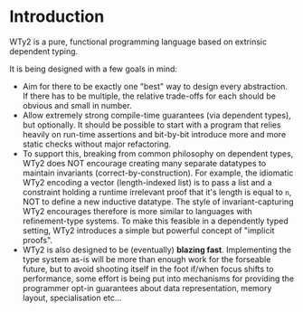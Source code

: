 # Introduction

WTy2 is a pure, functional programming language based on extrinsic dependent typing.

It is being designed with a few goals in mind:

- Aim for there to be exactly one "best" way to design every abstraction. If there has to be multiple, the relative trade-offs for each should be obvious and small in number.
- Allow extremely strong compile-time guarantees (via dependent types), but optionally. It should be possible to start with a program that relies heavily on run-time assertions and bit-by-bit introduce more and more static checks without major refactoring.
- To support this, breaking from common philosophy on dependent types, WTy2 does NOT encourage creating many separate datatypes to maintain invariants (correct-by-construction). For example, the idiomatic WTy2 encoding a vector (length-indexed list) is to pass a list and a constraint holding a runtime irrelevant proof that it's length is equal to `n`, NOT to define a new inductive datatype. The style of invariant-capturing WTy2 encourages therefore is more similar to languages with refinement-type systems. To make this feasible in a dependently typed setting, WTy2 introduces a simple but powerful concept of "implicit proofs".
- WTy2 is also designed to be (eventually) **blazing fast**. Implementing the type system as-is will be more than enough work for the forseable future, but to avoid shooting itself in the foot if/when focus shifts to performance, some effort is being put into mechanisms for providing the programmer opt-in guarantees about data representation, memory layout, specialisation etc...

